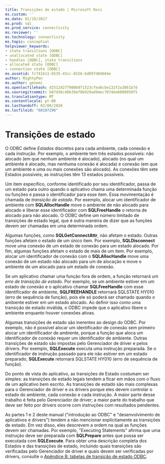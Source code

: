```yaml
---
title: Transições de estado | Microsoft Docs
ms.custom: ''
ms.date: 01/19/2017
ms.prod: sql
ms.prod_service: connectivity
ms.reviewer: ''
ms.technology: connectivity
ms.topic: conceptual
helpviewer_keywords:
- state transitions [ODBC]
- unallocated state [ODBC]
- handles [ODBC], state transitions
- allocated state [ODBC]
- connection state [ODBC]
ms.assetid: fc741611-6535-43cc-8156-6d897d04664e
author: MightyPen
ms.author: genemi
ms.openlocfilehash: d2512d277980b071523cfea6cbe132f2a3861b7d
ms.sourcegitcommit: b87d36c46b39af8b929ad94ec707dee8800950f5
ms.translationtype: MT
ms.contentlocale: pt-BR
ms.lasthandoff: 02/08/2020
ms.locfileid: "68107296"
---
```

# <a name="state-transitions"></a>Transições de estado
O ODBC define *Estados* discretos para cada ambiente, cada conexão e cada instrução. Por exemplo, o ambiente tem três estados possíveis: não alocado (em que nenhum ambiente é alocado), alocado (no qual um ambiente é alocado, mas nenhuma conexão é alocada) e conexão (em que um ambiente e uma ou mais conexões são alocado). As conexões têm sete Estados possíveis; as instruções têm 13 estados possíveis.  
  
 Um item específico, conforme identificado por seu identificador, passa de um estado para outro quando o aplicativo chama uma determinada função ou funções e passa o identificador para esse item. Essa movimentação é chamada de *transição de estado*. Por exemplo, alocar um identificador de ambiente com **SQLAllocHandle** move o ambiente de não alocado para alocado e liberar esse identificador com **SQLFreeHandle** o retorna de alocado para não alocado. O ODBC define um número limitado de transições de estado legal, que é outra maneira de dizer que as funções devem ser chamadas em uma determinada ordem.  
  
 Algumas funções, como **SQLGetConnectAttr**, não afetam o estado. Outras funções afetam o estado de um único item. Por exemplo, **SQLDisconnect** move uma conexão de um estado de conexão para um estado alocado. Por fim, algumas funções afetam o estado de mais de um item. Por exemplo, alocar um identificador de conexão com o **SQLAllocHandle** move uma conexão de um estado não alocado para um de alocação e move o ambiente de um alocado para um estado de conexão.  
  
 Se um aplicativo chamar uma função fora de ordem, a função retornará um *erro de transição de estado*. Por exemplo, se um ambiente estiver em um estado de conexão e o aplicativo chamar **SQLFreeHandle** com esse identificador de ambiente, **SQLFREEHANDLE** retornará SQLSTATE HY010 (erro de sequência de função), pois ele só poderá ser chamado quando o ambiente estiver em um estado alocado. Ao definir isso como uma transição de estado inválida, o ODBC impede que o aplicativo libere o ambiente enquanto houver conexões ativas.  
  
 Algumas transições de estado são inerentes ao design do ODBC. Por exemplo, não é possível alocar um identificador de conexão sem primeiro alocar um identificador de ambiente, porque a função que aloca um identificador de conexão requer um identificador de ambiente. Outras transições de estado são impostas pelo Gerenciador de driver e pelos drivers. Por exemplo, **SQLExecute** executa uma instrução preparada. Se o identificador de instrução passado para ele não estiver em um estado preparado, **SQLExecute** retornará SQLSTATE HY010 (erro de sequência de função).  
  
 Do ponto de vista do aplicativo, as transições de Estado costumam ser simples: as transições de estado legais tendem a ficar em mãos com o fluxo de um aplicativo bem escrito. As transições de estado são mais complexas para o Gerenciador de driver e os drivers porque eles devem controlar o estado do ambiente, cada conexão e cada instrução. A maior parte desse trabalho é feita pelo Gerenciador de driver; a maior parte do trabalho que deve ser feito por drivers ocorre com instruções com resultados pendentes.  
  
 As partes 1 e 2 deste manual ("introdução ao ODBC" e "desenvolvimento de aplicativos e drivers") tendem a não mencionar explicitamente as transições de estado. Em vez disso, eles descrevem a ordem na qual as funções devem ser chamadas. Por exemplo, "Executing Statements" afirma que uma instrução deve ser preparada com **SQLPrepare** antes que possa ser executada com **SQLExecute**. Para obter uma descrição completa dos Estados e das transições de estado, incluindo quais transições são verificadas pelo Gerenciador de driver e quais devem ser verificadas por drivers, consulte o [Apêndice B: tabelas de transição de estado ODBC](../../../odbc/reference/appendixes/appendix-b-odbc-state-transition-tables.md).
